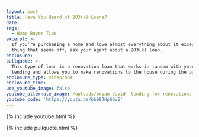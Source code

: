 ```yaml
---
layout: post
title: Have You Heard of 203(k) Loans?
date:
tags:
  - Home Buyer Tips
excerpt: >-
  If you’re purchasing a home and love almost everything about it except one
  thing that seems off, ask your agent about a 203(k) loan.
enclosure:
pullquote: >-
  This type of loan is a renovation loan that works in tandem with your regular
  lending and allows you to make renovations to the house during the purchase.
enclosure_type: video/mp4
enclosure_time:
use_youtube_image: false
youtube_alternate_image: /uploads/bryan-david--lending-for-renovations-youtube.jpg
youtube_code: 'https://youtu.be/bb9BJNpGGvE'
---
```



{% include youtube.html %}

{% include pullquote.html %}